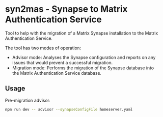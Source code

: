 # syn2mas -  Synapse to Matrix Authentication Service

Tool to help with the migration of a Matrix Synapse installation to the Matrix Authentication Service.

The tool has two modes of operation:

- Advisor mode: Analyses the Synapse configuration and reports on any issues that would prevent a successful migration.
- Migration mode: Performs the migration of the Synapse database into the Matrix Authentication Service database.

## Usage

Pre-migration advisor:

```sh
npm run dev -- advisor --synapseConfigFile homeserver.yaml
```
